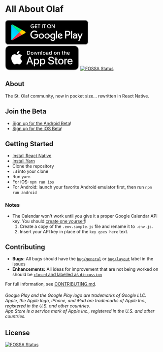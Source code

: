 # All About Olaf

[![Get it on Google Play](images/readme/get_google_play.svg)](https://play.google.com/store/apps/details?id=com.allaboutolaf)
[![Download on the App Store](images/readme/get_app_store.svg)](https://itunes.apple.com/us/app/all-about-olaf/id938588319)
[![FOSSA Status](https://app.fossa.io/api/projects/git%2Bgithub.com%2FStoDevX%2FAAO-React-Native.svg?type=shield)](https://app.fossa.io/projects/git%2Bgithub.com%2FStoDevX%2FAAO-React-Native?ref=badge_shield)

## About

The St. Olaf community, now in pocket size… rewritten in React Native.

## Join the Beta

- [Sign up for the Android Beta](https://play.google.com/apps/testing/com.allaboutolaf)!
- [Sign up for the iOS Beta](https://boarding-aao.herokuapp.com)!

## Getting Started

- [Install React Native](http://facebook.github.io/react-native/docs/getting-started.html#content)
- [Install Yarn](https://yarnpkg.com/en/docs/install)
- Clone the repository
- `cd` into your clone
- Run `yarn`
- For iOS: `npm run ios`
- For Android: launch your favorite Android emulator first, then run `npm run android`

### Notes

- The Calendar won't work until you give it a proper Google Calendar API key.
You should [create one yourself](https://console.developers.google.com/projectselector/apis/credentials)!
  1. Create a copy of the `.env.sample.js` file and rename it to `.env.js`.
  2. Insert your API key in place of the `key goes here` text.

## Contributing

- **Bugs:** All bugs should have the [`bug/general`](https://github.com/StoDevX/AAO-React-Native/labels/bug%2Fgeneral) or [`bug/layout`](https://github.com/StoDevX/AAO-React-Native/labels/bug%2Flayout) label in the issues
- **Enhancements:** All ideas for improvement that are not being worked on should be [`closed` and labelled as `discussion`](https://github.com/StoDevX/AAO-React-Native/issues?utf8=%E2%9C%93&q=is%3Aclosed%20is%3Aissue%20label%3Astatus%2Fdiscussion)

For full information, see [CONTRIBUTING.md](CONTRIBUTING.md).

<h6>Google Play and the Google Play logo are trademarks of Google LLC.<br>Apple, the Apple logo, iPhone, and iPad are trademarks of Apple Inc., registered in the U.S. and other countries.<br>App Store is a service mark of Apple Inc., registered in the U.S. and other countries.</h6>


## License
[![FOSSA Status](https://app.fossa.io/api/projects/git%2Bgithub.com%2FStoDevX%2FAAO-React-Native.svg?type=large)](https://app.fossa.io/projects/git%2Bgithub.com%2FStoDevX%2FAAO-React-Native?ref=badge_large)